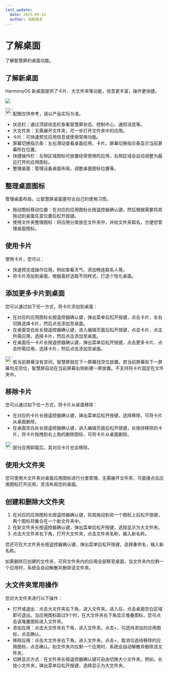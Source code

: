 ```yaml
---
last_update:
  date: 2025-09-16
  author: 油腻樵夫
---
```


# 了解桌面

了解智慧屏的桌面功能。

## 了解新桌面

HarmonyOS 新桌面提供了卡片、大文件夹等功能，信息更丰富，操作更快捷。

![](https://tips-p01-drcn.dbankcdn.cn/hwtips/topic/V0FM/zh-CN/zh-cn_image_0000002422449450.png)

<img src="https://tips-p01-drcn.dbankcdn.cn/hwtips/topic/V0FM/zh-CN/images/icon-note.svg" width="24" height="24"/>配图仅供参考，请以产品实际为准。

+   状态栏：通过顶部状态栏查看智慧屏状态、控制中心、通知消息等。
+   大文件夹：无需展开文件夹，可一步打开文件夹中的应用。
+   卡片：可快速预览应用信息或使用常用功能。
+   屏幕切换指示条：左右滑动查看桌面应用、卡片。屏幕切换指示条显示当前屏幕所在位置。
+   快捷操作栏：左侧区域图标可放置经常使用的应用，右侧区域会自动调整为最近打开的应用图标。
+   整理桌面：管理设备桌面布局，调整桌面图标位置等。

## 整理桌面图标

管理桌面布局，让智慧屏桌面更符合自己的使用习惯。

* 拖动图标移动位置：在对应的应用图标长按遥控器确认键，然后根据需要将其拖动到桌面任意位置后松开按键。
* 使用文件夹整理图标：将应用分类放在文件夹中，并给文件夹取名，方便您管理桌面图标。

## 使用卡片

使用卡片，您可以：

* 快速预览或操作应用，例如查看天气、添加畅连联系人等。
* 将卡片添加到桌面，根据喜好选取不同样式，打造个性化桌面。

## 添加更多卡片到桌面

您可以通过如下任一方式，将卡片添加到桌面：

* 在对应的应用图标长按遥控器确认键，弹出菜单后松开按键，点击卡片，左右切换选择卡片，然后点击添加至桌面。
* 在桌面空白处长按遥控器确认键，进入编辑页面后松开按键，点击卡片，点击所需应用，选择卡片，然后点击添加至桌面。
* 在桌面任一卡片长按遥控器确认键，弹出菜单后松开按键，点击更多卡片，点击所需应用，选择卡片，然后点击添加至桌面。
 
<img src="https://tips-p01-drcn.dbankcdn.cn/hwtips/topic/V0FM/zh-CN/images/icon-note.svg" width="24" height="24"/>若当前屏幕没有空间，智慧屏就在下一屏幕找空位放置。若当前屏幕和下一屏幕均无空位，智慧屏自动在当前屏幕右侧新建一屏放置。不支持将卡片固定在文件夹中。


## 移除卡片

您可以通过如下任一方式，将卡片从桌面移除：

* 在对应的卡片长按遥控器确认键，弹出菜单后松开按键，选择移除，可将卡片从桌面删除。
* 在桌面空白处长按遥控器确认键，进入编辑页面后松开按键，长按待移除的卡片，将卡片拖拽到右上角的删除图标，可将卡片从桌面删除。
 
<img src="https://tips-p01-drcn.dbankcdn.cn/hwtips/topic/V0FM/zh-CN/images/icon-note.svg" width="24" height="24"/>部分应用卸载后，其对应卡片也会移除。

## 使用大文件夹

您可使用大文件夹对桌面应用图标进行分类管理，无需展开文件夹，可直接点击应用图标打开应用，灵活布局您的桌面。

## 创建和删除大文件夹

1.  在对应的应用图标长按遥控器确认键，将其拖动到另一个图标上后松开按键，两个图标将集合在一个新文件夹中。
2.  在新文件夹长按遥控器确认键，弹出菜单后松开按键，选择显示为大文件夹。
3.  点击大文件夹右下角，打开大文件夹，点击文件夹名称，输入新名称。

您还可在大文件夹长按遥控器确认键，弹出菜单后松开按键，选择重命名，输入新名称。

如需删除已创建的文件夹，可将文件夹内的应用全部移至桌面，当文件夹内仅剩一个应用时，系统会自动解散并删除该文件夹。


## 大文件夹常用操作

您对大文件夹进行以下操作：

* 打开或退出：点击大文件夹右下角，进入文件夹。进入后，点击桌面空白区域即可退出。当应用图标超过9个时，在大文件夹右下角显示堆叠图标，您可点击该堆叠图标进入文件夹。
* 添加应用：点击大文件夹右下角，进入文件夹。点击+，勾选待添加的应用图标，点击确认。
* 移除应用：点击大文件夹右下角，进入文件夹。点击+，取消勾选待移除的应用图标，点击确认。如文件夹内仅剩一个应用时，系统会自动解散并删除该文件夹。
* 切换显示方式：在文件夹长按遥控器确认键可自由切换大小文件夹。例如，长按小文件夹，弹出菜单后松开按键，选择显示为大文件夹。